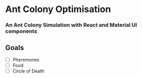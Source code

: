 # Ant Colony Optimisation

### An Ant Colony Simulation with React and Material UI components

## Goals

- [ ] Pheremones
- [ ] Food
- [ ] Circle of Death
